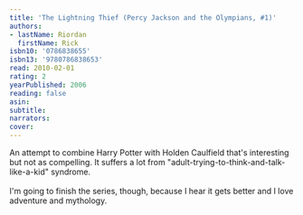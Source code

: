 ```yaml
---
title: 'The Lightning Thief (Percy Jackson and the Olympians, #1)'
authors:
- lastName: Riordan
  firstName: Rick
isbn10: '0786838655'
isbn13: '9780786838653'
read: 2010-02-01
rating: 2
yearPublished: 2006
reading: false
asin:
subtitle:
narrators:
cover:
---
```

An attempt to combine Harry Potter with Holden Caulfield that's interesting but not as compelling. It suffers a lot from "adult-trying-to-think-and-talk-like-a-kid" syndrome.<br/><br/>I'm going to finish the series, though, because I hear it gets better and I love adventure and mythology.